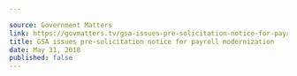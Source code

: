 ```yaml
---

source: Government Matters
link: https://govmatters.tv/gsa-issues-pre-solicitation-notice-for-payroll-modernization/
title: GSA issues pre-solicitation notice for payroll modernization
date: May 31, 2018
published: false
---
```

